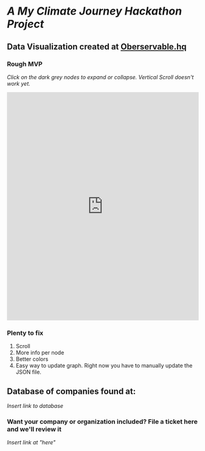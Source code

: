 # *A My Climate Journey Hackathon Project*

## Data Visualization created at [Oberservable.hq](https://observablehq.com/@kelsonreiss/cleantech-market-map)
### Rough MVP
*Click on the dark grey nodes to expand or collapse. Vertical Scroll doesn't work yet.*

<iframe width="100%" height="600" frameborder="0"
  src="https://observablehq.com/embed/@kelsonreiss/cleantech-market-map?cell=chart"></iframe>

### Plenty to fix
1. Scroll
2. More info per node
3. Better colors
4. Easy way to update graph. Right now you have to manually update the JSON file. 

## Database of companies found at:
*Insert link to database*


### Want your company or organization included? File a ticket here and we'll review it
*Insert link at "here"*


